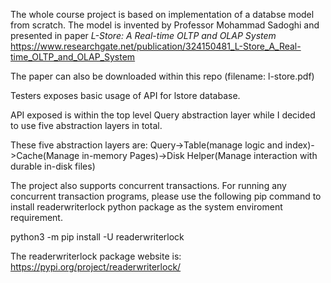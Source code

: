 The whole course project is based on implementation of a databse model from scratch.
The model is invented by Professor Mohammad Sadoghi and presented in paper *L-Store: A Real-time OLTP and OLAP System*
https://www.researchgate.net/publication/324150481_L-Store_A_Real-time_OLTP_and_OLAP_System

The paper can also be downloaded within this repo (filename: l-store.pdf)

Testers exposes basic usage of API for lstore database. 

API exposed is within the top level Query abstraction layer while I decided to use five abstraction layers in total.

These five abstraction layers are: Query->Table(manage logic and index)->Cache(Manage in-memory Pages)->Disk Helper(Manage interaction with durable in-disk files)

The project also supports concurrent transactions. For running any concurrent transaction programs, please use the following pip command to install readerwriterlock python package as the system enviroment requirement.

python3 -m pip install -U readerwriterlock

The readerwriterlock package website is:
https://pypi.org/project/readerwriterlock/
